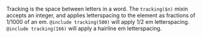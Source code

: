 Tracking is the space between letters in a word. The `tracking($n)` mixin accepts an integer, and applies letterspacing to the element as fractions of 1/1000 of an em.
`@include tracking(500)` will apply 1/2 em letterspacing.
`@include tracking(166)` will apply a hairline em letterspacing.
